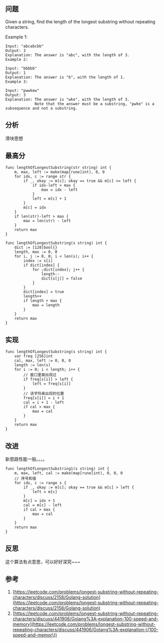 ## 问题

Given a string, find the length of the longest substring without repeating characters.

Example 1:
```
Input: "abcabcbb"
Output: 3 
Explanation: The answer is "abc", with the length of 3. 
Example 2:

Input: "bbbbb"
Output: 1
Explanation: The answer is "b", with the length of 1.
Example 3:

Input: "pwwkew"
Output: 3
Explanation: The answer is "wke", with the length of 3. 
             Note that the answer must be a substring, "pwke" is a subsequence and not a substring.
```

## 分析
滑块思想

## 最高分
```golang
func lengthOfLongestSubstring(str string) int {
	m, max, left := make(map[rune]int), 0, 0
	for idx, c := range str {
		if _, okay := m[c]; okay == true && m[c] >= left {
			if idx-left > max {
				max = idx - left
			}
			left = m[c] + 1
		}
		m[c] = idx
	}
	if len(str)-left > max {
		max = len(str) - left
	}
	return max
}

func lengthOfLongestSubstring(s string) int {
    dict := [128]bool{}
    length, max := 0, 0
    for i, j := 0, 0; i < len(s); i++ {
        index := s[i]
        if dict[index] {
            for ;dict[index]; j++ {
                length--
                dict[s[j]] = false
            }
        }
        dict[index] = true
        length++
        if length > max {
            max = length
        }
    }
    return max
}
```


## 实现
```golang
func lengthOfLongestSubstring(s string) int {
	var freq [256]int
	cal, max, left := 0, 0, 0
	length := len(s)
	for i := 0; i < length; i++ {
		// 窗口里面出现过
		if freq[s[i]] > left {
			left = freq[s[i]]
		}
		// 该字符串出现的位置
		freq[s[i]] = i + 1
		cal = i + 1 - left
		if cal > max {
			max = cal
		}
	}
	return max
}
```

## 改进
新思路性能一般。。。。

```golang
func lengthOfLongestSubstring1(s string) int {
	m, max, left, cal := make(map[rune]int), 0, 0, 0
	// 序号和值
	for idx, c := range s {
		if _, okay := m[c]; okay == true && m[c] > left {
			left = m[c]
		}
		m[c] = idx + 1
		cal = m[c] - left
		if cal > max {
			max = cal
		}
	}
	return max
}
```

## 反思
这个算法有点意思，可以好好深究~~~

## 参考
1. [https://leetcode.com/problems/longest-substring-without-repeating-characters/discuss/2158/Golang-solution](https://leetcode.com/problems/longest-substring-without-repeating-characters/discuss/2158/Golang-solution)
2. [https://leetcode.com/problems/longest-substring-without-repeating-characters/discuss/441906/Golang%3A-explanation-100-speed-and-memory](https://leetcode.com/problems/longest-substring-without-repeating-characters/discuss/441906/Golang%3A-explanation-\(100-speed-and-memor\))